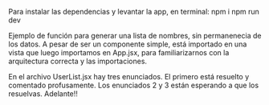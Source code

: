 Para instalar las dependencias y levantar la app, en terminal:
npm i
npm run dev


Ejemplo de función para generar una lista de nombres, sin permanenecia de los datos. A pesar de ser un componente simple, está importado en una vista que luego importamos en App.jsx, para familiarizarnos con la arquitectura correcta y las importaciones. 

En el archivo UserList.jsx hay tres enunciados. El primero está resuelto y comentado profusamente. Los enunciados 2 y 3 están esperando a que los resuelvas. Adelante!!